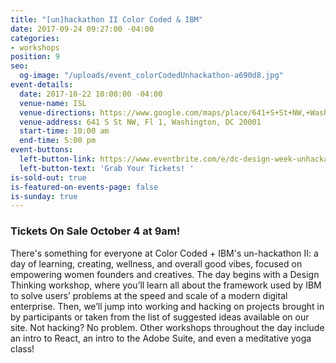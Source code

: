 ```yaml
---
title: "[un]hackathon II Color Coded & IBM"
date: 2017-09-24 09:27:00 -04:00
categories:
- workshops
position: 9
seo:
  og-image: "/uploads/event_colorCodedUnhackathon-a690d8.jpg"
event-details:
  date: 2017-10-22 10:00:00 -04:00
  venue-name: ISL
  venue-directions: https://www.google.com/maps/place/641+S+St+NW,+Washington,+DC+20001/@38.9145341,-77.0233145,17z/data=!3m1!4b1!4m5!3m4!1s0x89b7b7f00f4dd9df:0x71b9f72e645be48f!8m2!3d38.9145299!4d-77.0211258
  venue-address: 641 S St NW, Fl 1, Washington, DC 20001
  start-time: 10:00 am
  end-time: 5:00 pm
event-buttons:
  left-button-link: https://www.eventbrite.com/e/dc-design-week-unhackathon-with-ibm-tickets-38208347195
  left-button-text: 'Grab Your Tickets! '
is-sold-out: true
is-featured-on-events-page: false
is-sunday: true
---
```


### Tickets On Sale October 4 at 9am!
 
There's something for everyone at Color Coded + IBM's un-hackathon II: a day of learning, creating, wellness, and overall good vibes, focused on empowering women founders and creatives. The day begins with a Design Thinking workshop, where you’ll learn all about the framework used by IBM to solve users’ problems at the speed and scale of a modern digital enterprise. Then, we’ll jump into working and hacking on projects brought in by participants or taken from the list of suggested ideas available on our site. Not hacking? No problem. Other workshops throughout the day include an intro to React, an intro to the Adobe Suite, and even a meditative yoga class!